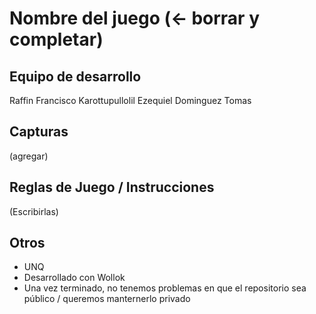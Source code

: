 # Nombre del juego (<- borrar y completar)

## Equipo de desarrollo
Raffin Francisco  Karottupullolil  Ezequiel   Dominguez Tomas 
## Capturas

(agregar)

## Reglas de Juego / Instrucciones

(Escribirlas)


## Otros

- UNQ
- Desarrollado con Wollok
- Una vez terminado, no tenemos problemas en que el repositorio sea público / queremos manternerlo privado
